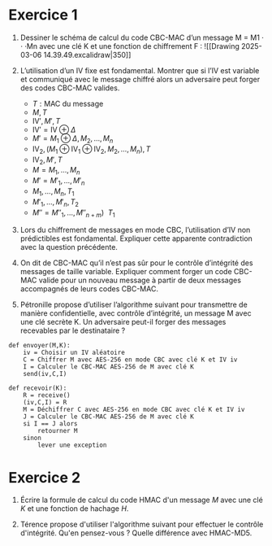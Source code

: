 # Exercice 1

1. Dessiner le schéma de calcul du code CBC-MAC d’un message M = M1 · · ·Mn avec une clé K et une fonction de chiffrement F : ![[Drawing 2025-03-06 14.39.49.excalidraw|350]]
2. L’utilisation d’un IV fixe est fondamental. Montrer que si l’IV est variable et communiqué avec le message chiffré alors un adversaire peut forger des codes CBC-MAC valides.
   
   - $T:\text{MAC du message}$
   - $M,T$
   - $\text{IV}', M', T$
   - $\text{IV}'=\text{IV} \oplus \Delta$
   - $M'=M_{1} \oplus \Delta, M_{2}, \dots, M_{n}$
   - $\text{IV}_{2}, (M_{1} \oplus \text{IV}_{1} \oplus \text{IV}_{2}, M_{2},\dots,M_{n}), T$
   - $\text{IV}_{2}, M', T$
   - $M=M_{1},\dots,M_{n}$
   - $M'=M'_{1},\dots,M'_{n}$
   - $M_{1},\dots,M_{n}, T_{1}$
   - $M'_{1},\dots,M'_{n}, T_{2}$
   - $M''=M''_{1},\dots,M''_{n+m})~~ T_{1}$
3. Lors du chiffrement de messages en mode CBC, l’utilisation d’IV non prédictibles est fondamental. Expliquer cette apparente contradiction avec la question précédente.
   
   
   
4. On dit de CBC-MAC qu’il n’est pas sûr pour le contrôle d’intégrité des messages de taille variable. Expliquer comment forger un code CBC-MAC valide pour un nouveau message à partir de deux messages accompagnés de leurs codes CBC-MAC.

5. Pétronille propose d’utiliser l’algorithme suivant pour transmettre de manière confidentielle, avec contrôle d’intégrité, un message M avec une clé secrète K. Un adversaire peut-il forger des messages recevables par le destinataire ?
   
```
def envoyer(M,K): 
	iv = Choisir un IV aléatoire 
	C = Chiffrer M avec AES-256 en mode CBC avec clé K et IV iv 
	I = Calculer le CBC-MAC AES-256 de M avec clé K 
	send(iv,C,I)
	
def recevoir(K): 
	R = receive() 
	(iv,C,I) = R 
	M = Déchiffrer C avec AES-256 en mode CBC avec clé K et IV iv 
	J = Calculer le CBC-MAC AES-256 de M avec clé K 
	si I == J alors 
		retourner M 
	sinon 
		lever une exception 
```

# Exercice 2

1. Écrire la formule de calcul du code HMAC d'un message $M$ avec une clé $K$ et une fonction de hachage $H$.
   
2. Térence propose d'utiliser l'algorithme suivant pour effectuer le contrôle d'intégrité. Qu'en pensez-vous ? Quelle différence avec $\text{HMAC-MD5}$. 